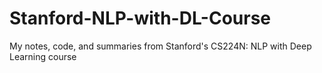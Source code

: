# Stanford-NLP-with-DL-Course
My notes, code, and summaries from Stanford's CS224N: NLP with Deep Learning course
